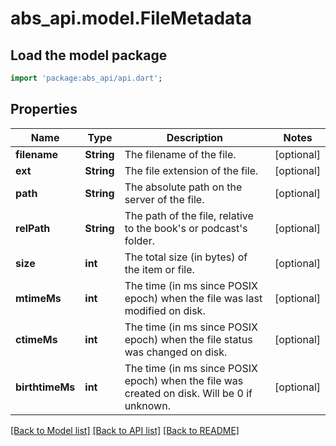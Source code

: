 # abs_api.model.FileMetadata

## Load the model package
```dart
import 'package:abs_api/api.dart';
```

## Properties
Name | Type | Description | Notes
------------ | ------------- | ------------- | -------------
**filename** | **String** | The filename of the file. | [optional] 
**ext** | **String** | The file extension of the file. | [optional] 
**path** | **String** | The absolute path on the server of the file. | [optional] 
**relPath** | **String** | The path of the file, relative to the book's or podcast's folder. | [optional] 
**size** | **int** | The total size (in bytes) of the item or file. | [optional] 
**mtimeMs** | **int** | The time (in ms since POSIX epoch) when the file was last modified on disk. | [optional] 
**ctimeMs** | **int** | The time (in ms since POSIX epoch) when the file status was changed on disk. | [optional] 
**birthtimeMs** | **int** | The time (in ms since POSIX epoch) when the file was created on disk. Will be 0 if unknown. | [optional] 

[[Back to Model list]](../README.md#documentation-for-models) [[Back to API list]](../README.md#documentation-for-api-endpoints) [[Back to README]](../README.md)


